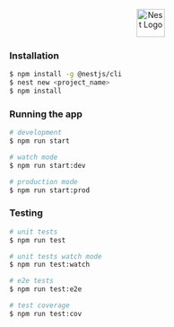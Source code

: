 <p align="center">
  <a href="http://nestjs.com/" target="blank"><img src="https://nestjs.com/img/logo-small.svg" width="50" alt="Nest Logo" /></a>
</p>


### Installation

```bash
$ npm install -g @nestjs/cli
$ nest new <project_name>
$ npm install
```

### Running the app

```bash
# development
$ npm run start

# watch mode
$ npm run start:dev

# production mode
$ npm run start:prod
```

### Testing

```bash
# unit tests
$ npm run test

# unit tests watch mode
$ npm run test:watch

# e2e tests
$ npm run test:e2e

# test coverage
$ npm run test:cov
```

 
